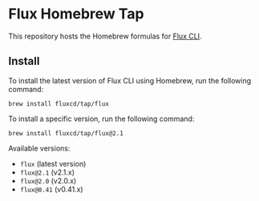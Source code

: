 # Flux Homebrew Tap

This repository hosts the Homebrew formulas for [Flux CLI](https://github.com/fluxcd/flux2).

## Install

To install the latest version of Flux CLI using Homebrew, run the following command:

```shell
brew install fluxcd/tap/flux
```

To install a specific version, run the following command:

```shell
brew install fluxcd/tap/flux@2.1
```

Available versions:

- `flux` (latest version)
- `flux@2.1` (v2.1.x)
- `flux@2.0` (v2.0.x)
- `flux@0.41` (v0.41.x)

